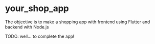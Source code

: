 # your_shop_app

The objective is to make a shopping app with frontend using Flutter and backend with Node.js 

TODO: well... to complete the app!